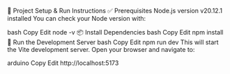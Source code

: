 🚀 Project Setup & Run Instructions
✅ Prerequisites
Node.js version v20.12.1 installed
You can check your Node version with:

bash
Copy
Edit
node -v
📦 Install Dependencies
bash
Copy
Edit
npm install
🧪 Run the Development Server
bash
Copy
Edit
npm run dev
This will start the Vite development server.
Open your browser and navigate to:

arduino
Copy
Edit
http://localhost:5173
